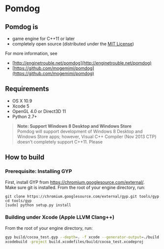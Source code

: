 Pomdog
=======

## Pomdog is

* game engine for C++11 or later
* completely open source (distributed under the [MIT License](http://opensource.org/licenses/mit-license.php))

For more information, see

* [http://enginetrouble.net/pomdog](http://enginetrouble.net/pomdog)
* [https://github.com/mogemimi/pomdog](https://github.com/mogemimi/pomdog)

## Requirements

* OS X 10.9
* Xcode 5
* OpenGL 4.0 or Direct3D 11
* Python 2.7+

>**Note: Support Windows 8 Desktop and Windows Store**  
>Pomdog will support development of Windows 8 Desktop and Windows Store apps; however, Visual C++ Compiler (Nov 2013 CTP) doesn't completely support C++11. Please 

## How to build

### Prerequisite: Installing GYP

First, install GYP from https://chromium.googlesource.com/external/.  
Make sure git is installed.
From the root of your engine directory, run:  
```
git clone https://chromium.googlesource.com/external/gyp.git tools/gyp
cd tools/gyp
[sudo] python setup.py install
```

### Building under Xcode (Apple LLVM Clang++)

From the root of your engine directory, run:  
```bash
gyp build/cocoa_test.gyp --depth=. -f xcode --generator-output=./build.xcodefiles/
xcodebuild -project build.xcodefiles/build/cocoa_test.xcodeproj
```
